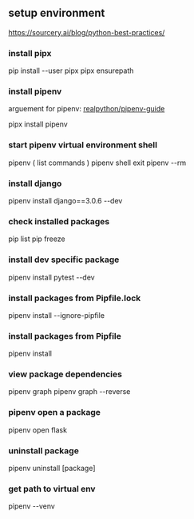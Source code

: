 ## setup environment

https://sourcery.ai/blog/python-best-practices/

### install pipx

pip install --user pipx
pipx ensurepath

### install pipenv

arguement for pipenv: [realpython/pipenv-guide](https://realpython.com/pipenv-guide/)

pipx install pipenv

### start pipenv virtual environment shell

pipenv ( list commands )
pipenv shell
exit
pipenv --rm

### install django

pipenv install django==3.0.6 --dev

### check installed packages

pip list
pip freeze

### install dev specific package

pipenv install pytest --dev

### install packages from Pipfile.lock

pipenv install --ignore-pipfile

### install packages from Pipfile

pipenv install

### view package dependencies

pipenv graph
pipenv graph --reverse

### pipenv open a package

pipenv open flask

### uninstall package

pipenv uninstall [package]

### get path to virtual env

pipenv --venv
